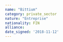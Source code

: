 ```yaml
---
name: "Bittium"
category: private_sector
nature: "Entreprise"
nationality: FIN
alliance: 
date_signed: '2018-11-12'
---
```

    
